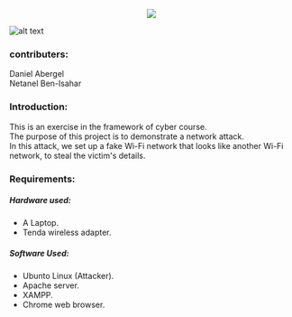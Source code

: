 <p align="center">
  <img src="https://user-images.githubusercontent.com/44754325/95581514-d48b8f00-0a41-11eb-8864-b0714a71f2c0.png">
</p>

![alt text](https://4.bp.blogspot.com/-NrdGQg8SWHk/WaUAsKeAZBI/AAAAAAAAAs0/Iq58uXLvDJ4VEFW3xZlsUh8XO-aA1G13gCLcBGAs/s1600/Screenshot_2.png)
### contributers:
Daniel Abergel<br/>Netanel Ben-Isahar


### Introduction:
This is an exercise in the framework of cyber course.<br/>
The purpose of this project is to demonstrate  a network attack.<br/>
In this attack, we set up a fake Wi-Fi network that looks like another Wi-Fi network, to steal the victim's details.<br/>


### Requirements:
##### Hardware used:
* A Laptop.
* Tenda wireless adapter.

##### Software Used:
* Ubunto Linux (Attacker).
* Apache server.
* XAMPP.
* Chrome web browser.



